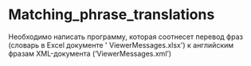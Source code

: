 # Matching_phrase_translations
Необходимо написать программу, которая соотнесет перевод фраз (словарь в Excel документе ' ViewerMessages.xlsx') к английским фразам XML-документа (‘ViewerMessages.xml’)

